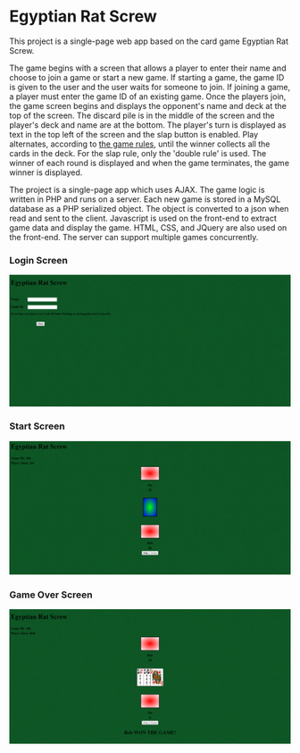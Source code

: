 # Egyptian Rat Screw
This project is a single-page web app based on the card game Egyptian Rat Screw.

The game begins with a screen that allows a player to enter their name and choose to join a game or start a new game. If starting a game, the game ID is given to the user and the user waits for someone to join. If joining a game, a player must enter the game ID of an existing game. Once the players join, the game screen begins and displays the opponent's name and deck at the top of the screen. The discard pile is in the middle of the screen and the player's deck and name are at the bottom. The player's turn is displayed as text in the top left of the screen and the slap button is enabled. Play alternates, according to [the game rules](https://bicyclecards.com/how-to-play/egyptian-rat-screw/), until the winner collects all the cards in the deck. For the slap rule, only the 'double rule' is used. The winner of each round is displayed and when the game terminates, the game winner is displayed.

The project is a single-page app which uses AJAX. The game logic is written in PHP and runs on a server. Each new game is stored in a MySQL database as a PHP serialized object. The object is converted to a json when read and sent to the client. Javascript is used on the front-end to extract game data and display the game. HTML, CSS, and JQuery are also used on the front-end. The server can support multiple games concurrently.

### Login Screen
![Login Screen](screenshots/login.png "Login Screen")

### Start Screen
![Start](screenshots/start.png?raw=true "Start")

### Game Over Screen
![Win Game](screenshots/win_game.png?raw=true "Win Game")
